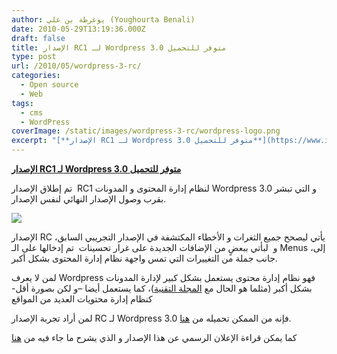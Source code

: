 ```yaml
---
author: يوغرطة بن علي (Youghourta Benali)
date: 2010-05-29T13:19:36.000Z
draft: false
title: الإصدار RC1 لـ Wordpress 3.0 متوفر للتحميل
type: post
url: /2010/05/wordpress-3-rc/
categories:
  - Open source
  - Web
tags:
  - cms
  - WordPress
coverImage: /static/images/wordpress-3-rc/wordpress-logo.png
excerpt: "[**الإصدار RC1 لـ Wordpress 3.0 متوفر للتحميل**](https://www.it-scoop.com/2010/05/wordpress-3-rc/)\n\nتم إطلاق الإصدار \_RC1 لنظام إدارة المحتوى و المدونات Wordpress 3.0 و التي تبشر بقرب وصول الإصدار النهائي لنفس الإصدار.\n\n\n\nالإصدار RC يأتي ليصحح جميع الثغرات و الأخطاء المكتشفة في الإصدار التجريبي السابق، و\_ لبأتي"
---
```

[**الإصدار RC1 لـ Wordpress 3.0 متوفر للتحميل**](https://www.it-scoop.com/2010/05/wordpress-3-rc/)

تم إطلاق الإصدار  RC1 لنظام إدارة المحتوى و المدونات Wordpress 3.0 و التي تبشر بقرب وصول الإصدار النهائي لنفس الإصدار.

![](/static/images/wordpress-3-rc/wordpress-logo.png)

الإصدار RC يأتي ليصحح جميع الثغرات و الأخطاء المكتشفة في الإصدار التجريبي السابق، و  لبأتي ببعضٍ من الإضافات الجديدة على غرار تحسينات  تم إدخالها على الـ Menus ،إلى جانب جملة من التغييرات التي تمس واجهة نظام إدارة المحتوى بشكل أكبر.

لمن لا يعرف Wordpress فهو نظام إدارة محتوى يستعمل بشكل كبير لإدارة المدونات بشكل أكبر (مثلما هو الحال مع [المجلة التقنية](../))، كما يستعمل أيضا –و لكن بصورة أقل- كنظام إدارة محتويات العديد من المواقع

لمن أراد تجربة الإصدار RC لـ Wordpress 3.0 فإنه من الممكن تحميله من [هنا](http://wordpress.org/wordpress-3.0-RC1.zip).

كما يمكن قراءة الإعلان الرسمي عن هذا الإصدار و الذي يشرح ما جاء فيه من [هنا](http://wordpress.org/development/2010/05/wordpress-3-0-release-candidate/)
